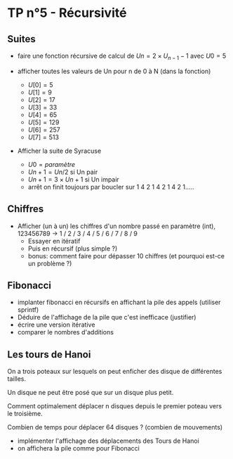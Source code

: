 # TP n°5 - Récursivité

## Suites

- faire une fonction récursive de calcul de $Un = 2 \times U_{n-1} - 1$ avec $U0 = 5$
- afficher toutes les valeurs de Un pour n de 0 à N (dans la fonction)

  - $U[0] = 5$
  - $U[1] = 9$
  - $U[2] = 17$
  - $U[3] = 33$
  - $U[4] = 65$
  - $U[5] = 129$
  - $U[6] = 257$
  - $U[7] = 513$

- Afficher la suite de Syracuse
  - $U0 = paramètre$
  - $Un+1 = Un /2$ si Un pair
  - $Un+1 = 3 \times Un + 1$ si Un impair
  - arrêt on finit toujours par boucler sur 1 4 2 1 4 2 1 4 2 1.....

## Chiffres

- Afficher (un à un) les chiffres d'un nombre passé en paramètre (int), 123456789 -> 1 / 2 / 3 / 4 / 5 / 6 / 7 / 8 / 9
  - Essayer en itératif
  - Puis en récursif (plus simple ?)
  - bonus: comment faire pour dépasser 10 chiffres (et pourquoi est-ce un problème ?)

## Fibonacci

- implanter fibonacci en récursifs en affichant la pile des appels (utiliser sprintf)
- Déduire de l'affichage de la pile que c'est inefficace (justifier)
- écrire une version itérative
- comparer le nombres d'additions

## Les tours de Hanoi

On a trois poteaux sur lesquels on peut enficher des disque de différentes tailles.

Un disque ne peut être posé que sur un disque plus petit.

Comment optimalement déplacer n disques depuis le premier poteau vers le troisième.

Combien de temps pour déplacer 64 disques ? (combien de mouvements)

- implémenter l'affichage des déplacements des Tours de Hanoi
- on affichera la pile comme pour Fibonacci
